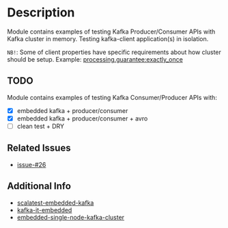 # Description
Module contains examples of testing Kafka Producer/Consumer APIs with Kafka cluster in memory.
Testing kafka-client application(s) in isolation.

`NB!`: Some of client properties have specific requirements about how cluster should be setup. 
Example: [processing.guarantee:exactly_once](https://kafka.apache.org/22/documentation/streams/developer-guide/config-streams.html#processing-guarantee)

## TODO
Module contains examples of testing Kafka Consumer/Producer APIs with: 
- [X] embedded kafka + producer/consumer
- [X] embedded kafka + producer/consumer + avro
- [ ] clean test + DRY

## Related Issues
* [issue-#26](https://github.com/confluentinc/kafka-streams-examples/issues/26)
 
## Additional Info
* [scalatest-embedded-kafka](https://github.com/manub/scalatest-embedded-kafka) 
* [kafka-it-embedded](https://github.com/asmaier/mini-kafka/blob/master/src/test/java/de/am/KafkaProducerIT.java) 
* [embedded-single-node-kafka-cluster](https://www.confluent.io/blog/stream-processing-part-2-testing-your-streaming-application)
 